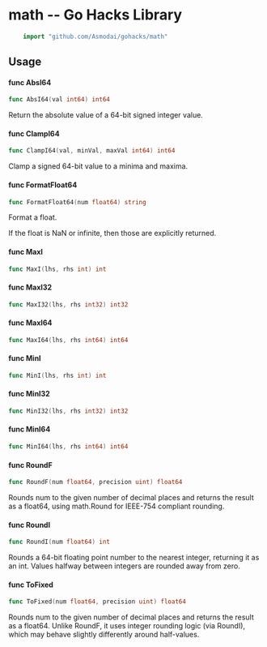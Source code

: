 <!-- -*- Mode: gfm; auto-fill: t; fill-column: 78; -*- -->

# math -- Go Hacks Library

```go
    import "github.com/Asmodai/gohacks/math"
```

## Usage

#### func  AbsI64

```go
func AbsI64(val int64) int64
```
Return the absolute value of a 64-bit signed integer value.

#### func  ClampI64

```go
func ClampI64(val, minVal, maxVal int64) int64
```
Clamp a signed 64-bit value to a minima and maxima.

#### func  FormatFloat64

```go
func FormatFloat64(num float64) string
```
Format a float.

If the float is NaN or infinite, then those are explicitly returned.

#### func  MaxI

```go
func MaxI(lhs, rhs int) int
```

#### func  MaxI32

```go
func MaxI32(lhs, rhs int32) int32
```

#### func  MaxI64

```go
func MaxI64(lhs, rhs int64) int64
```

#### func  MinI

```go
func MinI(lhs, rhs int) int
```

#### func  MinI32

```go
func MinI32(lhs, rhs int32) int32
```

#### func  MinI64

```go
func MinI64(lhs, rhs int64) int64
```

#### func  RoundF

```go
func RoundF(num float64, precision uint) float64
```
Rounds num to the given number of decimal places and returns the result as a
float64, using math.Round for IEEE-754 compliant rounding.

#### func  RoundI

```go
func RoundI(num float64) int
```
Rounds a 64-bit floating point number to the nearest integer, returning it as an
int. Values halfway between integers are rounded away from zero.

#### func  ToFixed

```go
func ToFixed(num float64, precision uint) float64
```
Rounds num to the given number of decimal places and returns the result as a
float64. Unlike RoundF, it uses integer rounding logic (via RoundI), which may
behave slightly differently around half-values.

